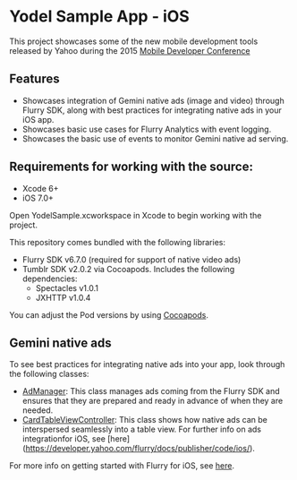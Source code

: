 # Yodel Sample App - iOS

This project showcases some of the new mobile development tools released by Yahoo during the 2015 
[Mobile Developer Conference](http://yahoomobiledevcon.tumblr.com/)

## Features

- Showcases integration of Gemini native ads (image and video) through Flurry SDK, along with best practices for integrating native 
ads in your iOS app.
- Showcases basic use cases for Flurry Analytics with event logging.
- Showcases the basic use of events to monitor Gemini native ad serving.

## Requirements for working with the source:

- Xcode 6+
- iOS 7.0+

Open YodelSample.xcworkspace in Xcode to begin working with the project.

This repository comes bundled with the following libraries:

- Flurry SDK v6.7.0 (required for support of native video ads)
- Tumblr SDK v2.0.2 via Cocoapods. Includes the following dependencies:
  - Spectacles v1.0.1
  - JXHTTP v1.0.4

You can adjust the Pod versions by using [Cocoapods](http://cocoapods.org/).

## Gemini native ads
To see best practices for integrating native ads into your app, look through the following classes:

- [AdManager](YodelSample/Helpers/AdManager.m): This class manages ads coming from the Flurry SDK and ensures
that they are prepared and ready in advance of when they are needed.
- [CardTableViewController](YodelSample/ViewControllers/CardTableViewController.m):
This class shows how native ads can be interspersed seamlessly into a table view.
For further info on ads integrationfor iOS, see
[here] (https://developer.yahoo.com/flurry/docs/publisher/code/ios/). 


For more info on getting started with Flurry for iOS, see
[here](https://developer.yahoo.com/flurry/docs/analytics/gettingstarted/ios/).
